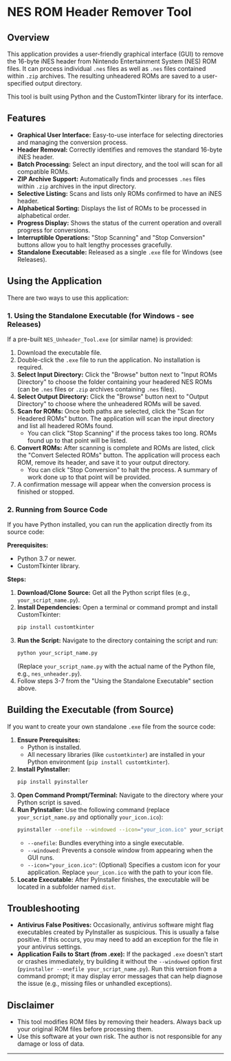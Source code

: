 # NES ROM Header Remover Tool

## Overview

This application provides a user-friendly graphical interface (GUI) to remove the 16-byte iNES header from Nintendo Entertainment System (NES) ROM files. It can process individual `.nes` files as well as `.nes` files contained within `.zip` archives. The resulting unheadered ROMs are saved to a user-specified output directory.

This tool is built using Python and the CustomTkinter library for its interface.

## Features

* **Graphical User Interface:** Easy-to-use interface for selecting directories and managing the conversion process.
* **Header Removal:** Correctly identifies and removes the standard 16-byte iNES header.
* **Batch Processing:** Select an input directory, and the tool will scan for all compatible ROMs.
* **ZIP Archive Support:** Automatically finds and processes `.nes` files within `.zip` archives in the input directory.
* **Selective Listing:** Scans and lists only ROMs confirmed to have an iNES header.
* **Alphabetical Sorting:** Displays the list of ROMs to be processed in alphabetical order.
* **Progress Display:** Shows the status of the current operation and overall progress for conversions.
* **Interruptible Operations:** "Stop Scanning" and "Stop Conversion" buttons allow you to halt lengthy processes gracefully.
* **Standalone Executable:** Released as a single `.exe` file for Windows (see Releases).

## Using the Application

There are two ways to use this application:

### 1. Using the Standalone Executable (for Windows - see Releases)

If a pre-built `NES_Unheader_Tool.exe` (or similar name) is provided:

1.  Download the executable file.
2.  Double-click the `.exe` file to run the application. No installation is required.
3.  **Select Input Directory:** Click the "Browse" button next to "Input ROMs Directory" to choose the folder containing your headered NES ROMs (can be `.nes` files or `.zip` archives containing `.nes` files).
4.  **Select Output Directory:** Click the "Browse" button next to "Output Directory" to choose where the unheadered ROMs will be saved.
5.  **Scan for ROMs:** Once both paths are selected, click the "Scan for Headered ROMs" button. The application will scan the input directory and list all headered ROMs found.
    * You can click "Stop Scanning" if the process takes too long. ROMs found up to that point will be listed.
6.  **Convert ROMs:** After scanning is complete and ROMs are listed, click the "Convert Selected ROMs" button. The application will process each ROM, remove its header, and save it to your output directory.
    * You can click "Stop Conversion" to halt the process. A summary of work done up to that point will be provided.
7.  A confirmation message will appear when the conversion process is finished or stopped.

### 2. Running from Source Code

If you have Python installed, you can run the application directly from its source code:

**Prerequisites:**

* Python 3.7 or newer.
* CustomTkinter library.

**Steps:**

1.  **Download/Clone Source:** Get all the Python script files (e.g., `your_script_name.py`).
2.  **Install Dependencies:** Open a terminal or command prompt and install CustomTkinter:
    ```bash
    pip install customtkinter
    ```
3.  **Run the Script:** Navigate to the directory containing the script and run:
    ```bash
    python your_script_name.py
    ```
    (Replace `your_script_name.py` with the actual name of the Python file, e.g., `nes_unheader.py`).
4.  Follow steps 3-7 from the "Using the Standalone Executable" section above.

## Building the Executable (from Source)

If you want to create your own standalone `.exe` file from the source code:

1.  **Ensure Prerequisites:**
    * Python is installed.
    * All necessary libraries (like `customtkinter`) are installed in your Python environment (`pip install customtkinter`).
2.  **Install PyInstaller:**
    ```bash
    pip install pyinstaller
    ```
3.  **Open Command Prompt/Terminal:** Navigate to the directory where your Python script is saved.
4.  **Run PyInstaller:** Use the following command (replace `your_script_name.py` and optionally `your_icon.ico`):
    ```bash
    pyinstaller --onefile --windowed --icon="your_icon.ico" your_script_name.py
    ```
    * `--onefile`: Bundles everything into a single executable.
    * `--windowed`: Prevents a console window from appearing when the GUI runs.
    * `--icon="your_icon.ico"`: (Optional) Specifies a custom icon for your application. Replace `your_icon.ico` with the path to your icon file.
5.  **Locate Executable:** After PyInstaller finishes, the executable will be located in a subfolder named `dist`.

## Troubleshooting

* **Antivirus False Positives:** Occasionally, antivirus software might flag executables created by PyInstaller as suspicious. This is usually a false positive. If this occurs, you may need to add an exception for the file in your antivirus settings.
* **Application Fails to Start (from .exe):** If the packaged `.exe` doesn't start or crashes immediately, try building it without the `--windowed` option first (`pyinstaller --onefile your_script_name.py`). Run this version from a command prompt; it may display error messages that can help diagnose the issue (e.g., missing files or unhandled exceptions).

## Disclaimer

* This tool modifies ROM files by removing their headers. Always back up your original ROM files before processing them.
* Use this software at your own risk. The author is not responsible for any damage or loss of data.

---

